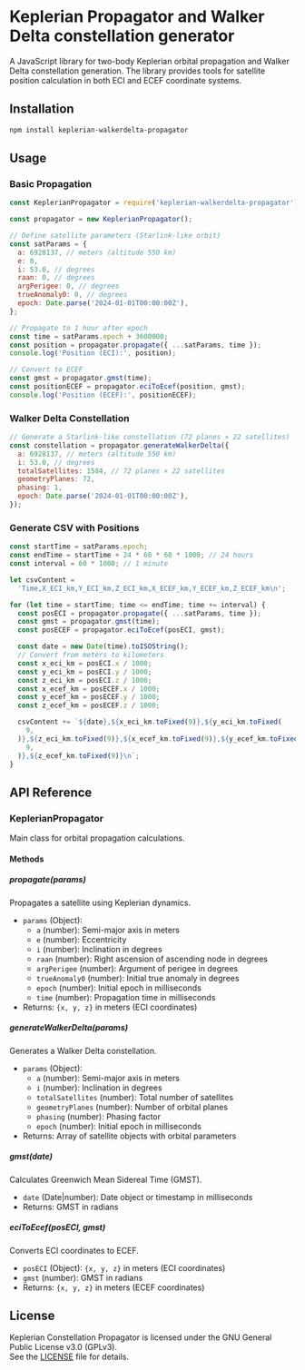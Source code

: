 # Keplerian Propagator and Walker Delta constellation generator

A JavaScript library for two-body Keplerian orbital propagation and Walker Delta constellation generation. The library provides tools for satellite position calculation in both ECI and ECEF coordinate systems.

## Installation

```bash
npm install keplerian-walkerdelta-propagator
```

## Usage

### Basic Propagation

```javascript
const KeplerianPropagator = require('keplerian-walkerdelta-propagator');

const propagator = new KeplerianPropagator();

// Define satellite parameters (Starlink-like orbit)
const satParams = {
  a: 6928137, // meters (altitude 550 km)
  e: 0,
  i: 53.0, // degrees
  raan: 0, // degrees
  argPerigee: 0, // degrees
  trueAnomaly0: 0, // degrees
  epoch: Date.parse('2024-01-01T00:00:00Z'),
};

// Propagate to 1 hour after epoch
const time = satParams.epoch + 3600000;
const position = propagator.propagate({ ...satParams, time });
console.log('Position (ECI):', position);

// Convert to ECEF
const gmst = propagator.gmst(time);
const positionECEF = propagator.eciToEcef(position, gmst);
console.log('Position (ECEF):', positionECEF);
```

### Walker Delta Constellation

```javascript
// Generate a Starlink-like constellation (72 planes × 22 satellites)
const constellation = propagator.generateWalkerDelta({
  a: 6928137, // meters (altitude 550 km)
  i: 53.0, // degrees
  totalSatellites: 1584, // 72 planes × 22 satellites
  geometryPlanes: 72,
  phasing: 1,
  epoch: Date.parse('2024-01-01T00:00:00Z'),
});
```

### Generate CSV with Positions

```javascript
const startTime = satParams.epoch;
const endTime = startTime + 24 * 60 * 60 * 1000; // 24 hours
const interval = 60 * 1000; // 1 minute

let csvContent =
  'Time,X_ECI_km,Y_ECI_km,Z_ECI_km,X_ECEF_km,Y_ECEF_km,Z_ECEF_km\n';

for (let time = startTime; time <= endTime; time += interval) {
  const posECI = propagator.propagate({ ...satParams, time });
  const gmst = propagator.gmst(time);
  const posECEF = propagator.eciToEcef(posECI, gmst);

  const date = new Date(time).toISOString();
  // Convert from meters to kilometers
  const x_eci_km = posECI.x / 1000;
  const y_eci_km = posECI.y / 1000;
  const z_eci_km = posECI.z / 1000;
  const x_ecef_km = posECEF.x / 1000;
  const y_ecef_km = posECEF.y / 1000;
  const z_ecef_km = posECEF.z / 1000;

  csvContent += `${date},${x_eci_km.toFixed(9)},${y_eci_km.toFixed(
    9,
  )},${z_eci_km.toFixed(9)},${x_ecef_km.toFixed(9)},${y_ecef_km.toFixed(
    9,
  )},${z_ecef_km.toFixed(9)}\n`;
}
```

## API Reference

### KeplerianPropagator

Main class for orbital propagation calculations.

#### Methods

##### propagate(params)

Propagates a satellite using Keplerian dynamics.

- `params` (Object):
  - `a` (number): Semi-major axis in meters
  - `e` (number): Eccentricity
  - `i` (number): Inclination in degrees
  - `raan` (number): Right ascension of ascending node in degrees
  - `argPerigee` (number): Argument of perigee in degrees
  - `trueAnomaly0` (number): Initial true anomaly in degrees
  - `epoch` (number): Initial epoch in milliseconds
  - `time` (number): Propagation time in milliseconds
- Returns: `{x, y, z}` in meters (ECI coordinates)

##### generateWalkerDelta(params)

Generates a Walker Delta constellation.

- `params` (Object):
  - `a` (number): Semi-major axis in meters
  - `i` (number): Inclination in degrees
  - `totalSatellites` (number): Total number of satellites
  - `geometryPlanes` (number): Number of orbital planes
  - `phasing` (number): Phasing factor
  - `epoch` (number): Initial epoch in milliseconds
- Returns: Array of satellite objects with orbital parameters

##### gmst(date)

Calculates Greenwich Mean Sidereal Time (GMST).

- `date` (Date|number): Date object or timestamp in milliseconds
- Returns: GMST in radians

##### eciToEcef(posECI, gmst)

Converts ECI coordinates to ECEF.

- `posECI` (Object): `{x, y, z}` in meters (ECI coordinates)
- `gmst` (number): GMST in radians
- Returns: `{x, y, z}` in meters (ECEF coordinates)

## License

Keplerian Constellation Propagator is licensed under the GNU General Public License v3.0 (GPLv3).  
See the [LICENSE](./LICENSE) file for details.
